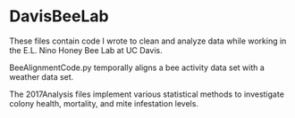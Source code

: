 # DavisBeeLab
These files contain code I wrote to clean and analyze data while working in the E.L. Nino Honey Bee Lab at UC Davis. 

BeeAlignmentCode.py temporally aligns a bee activity data set with a weather data set.

The 2017Analysis files implement various statistical methods to investigate colony health, mortality, and mite infestation levels.
